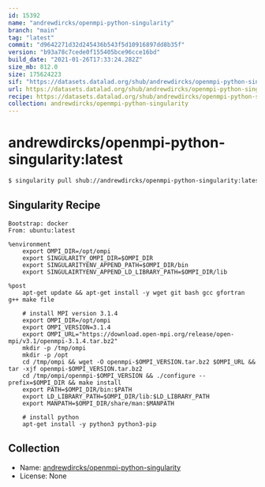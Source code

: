 ```yaml
---
id: 15392
name: "andrewdircks/openmpi-python-singularity"
branch: "main"
tag: "latest"
commit: "d9642271d32d245436b543f5d10916897dd8b35f"
version: "b93a78c7cede0f155405bce96cce16bd"
build_date: "2021-01-26T17:33:24.282Z"
size_mb: 812.0
size: 175624223
sif: "https://datasets.datalad.org/shub/andrewdircks/openmpi-python-singularity/latest/2021-01-26-d9642271-b93a78c7/b93a78c7cede0f155405bce96cce16bd.sif"
url: https://datasets.datalad.org/shub/andrewdircks/openmpi-python-singularity/latest/2021-01-26-d9642271-b93a78c7/
recipe: https://datasets.datalad.org/shub/andrewdircks/openmpi-python-singularity/latest/2021-01-26-d9642271-b93a78c7/Singularity
collection: andrewdircks/openmpi-python-singularity
---
```


# andrewdircks/openmpi-python-singularity:latest

```bash
$ singularity pull shub://andrewdircks/openmpi-python-singularity:latest
```

## Singularity Recipe

```singularity
Bootstrap: docker
From: ubuntu:latest

%environment
    export OMPI_DIR=/opt/ompi
    export SINGULARITY_OMPI_DIR=$OMPI_DIR
    export SINGULARITYENV_APPEND_PATH=$OMPI_DIR/bin
    export SINGULAIRTYENV_APPEND_LD_LIBRARY_PATH=$OMPI_DIR/lib

%post
    apt-get update && apt-get install -y wget git bash gcc gfortran g++ make file

    # install MPI version 3.1.4
    export OMPI_DIR=/opt/ompi
    export OMPI_VERSION=3.1.4
    export OMPI_URL="https://download.open-mpi.org/release/open-mpi/v3.1/openmpi-3.1.4.tar.bz2"
    mkdir -p /tmp/ompi
    mkdir -p /opt
    cd /tmp/ompi && wget -O openmpi-$OMPI_VERSION.tar.bz2 $OMPI_URL && tar -xjf openmpi-$OMPI_VERSION.tar.bz2
    cd /tmp/ompi/openmpi-$OMPI_VERSION && ./configure --prefix=$OMPI_DIR && make install
    export PATH=$OMPI_DIR/bin:$PATH
    export LD_LIBRARY_PATH=$OMPI_DIR/lib:$LD_LIBRARY_PATH
    export MANPATH=$OMPI_DIR/share/man:$MANPATH

    # install python
    apt-get install -y python3 python3-pip
```

## Collection

 - Name: [andrewdircks/openmpi-python-singularity](https://github.com/andrewdircks/openmpi-python-singularity)
 - License: None


